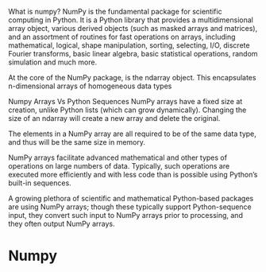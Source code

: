 What is numpy?
NumPy is the fundamental package for scientific computing in Python. It is a Python library that provides a multidimensional array object, various derived objects (such as masked arrays and matrices), and an assortment of routines for fast operations on arrays, including mathematical, logical, shape manipulation, sorting, selecting, I/O, discrete Fourier transforms, basic linear algebra, basic statistical operations, random simulation and much more.

At the core of the NumPy package, is the ndarray object. This encapsulates n-dimensional arrays of homogeneous data types

Numpy Arrays Vs Python Sequences
NumPy arrays have a fixed size at creation, unlike Python lists (which can grow dynamically). Changing the size of an ndarray will create a new array and delete the original.

The elements in a NumPy array are all required to be of the same data type, and thus will be the same size in memory.

NumPy arrays facilitate advanced mathematical and other types of operations on large numbers of data. Typically, such operations are executed more efficiently and with less code than is possible using Python’s built-in sequences.

A growing plethora of scientific and mathematical Python-based packages are using NumPy arrays; though these typically support Python-sequence input, they convert such input to NumPy arrays prior to processing, and they often output NumPy arrays.
# Numpy
